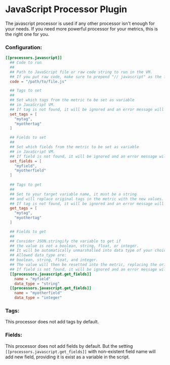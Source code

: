 # JavaScript Processor Plugin

The javascript processor is used if any other processor isn't enough for your needs.
If you need more powerful processor for your metrics, this is the right one for you.

### Configuration:

```toml
[[processors.javascript]]
  ## Code to run
  ##
  ## Path to JavaScript file or raw code string to run in the VM.
  ## If you put raw code, make sure to prepend "// javascript" as the first line of the code.
  code = "/path/to/file.js"

  ## Tags to set
  ##
  ## Set which tags from the metric to be set as variable
  ## in JavaScript VM.
  ## If tag is not found, it will be ignored and an error message will appear
  set_tags = [
	"mytag",
	"myothertag"
  ]

  ## Fields to set
  ##
  ## Set which fields from the metric to be set as variable
  ## in JavaScript VM.
  ## If field is not found, it will be ignored and an error message will appear.
  set_fields = [
	"myfield",
	"myotherfield"
  ]
	
  ## Tags to get
  ##
  ## Set to your target variable name, it must be a string
  ## and will replace original tags in the metric with the new values.
  ## If tag is not found, it will be ignored and an error message will appear.
  get_tags = [
	"mytag",
	"myothertag"
  ]

  ## Fields to get
  ##
  ## Consider JSON.stringify the variable to get if
  ## the value is not a boolean, string, float, or integer.
  ## It will be automatically unmarshalled into data type of your choice.
  ## Allowed data_type are:
  ## boolean, string, float, and integer.
  ## The value will then be resetted into the metric, replacing the original one.
  ## If field is not found, it will be ignored and an error message will appear.
  [[processors.javascript.get_fields]]
	name = "myfield"
	data_type = "string"
  [[processors.javascript.get_fields]]
	name = "myotherfield"
	data_type = "integer"
```

### Tags:

This processor does not add tags by default. 

### Fields:

This processor does not add fields by default. But the setting `[[processors.javascript.get_fields]]` with non-existent field name will add new field, 
providing it is exist as a variable in the script.
